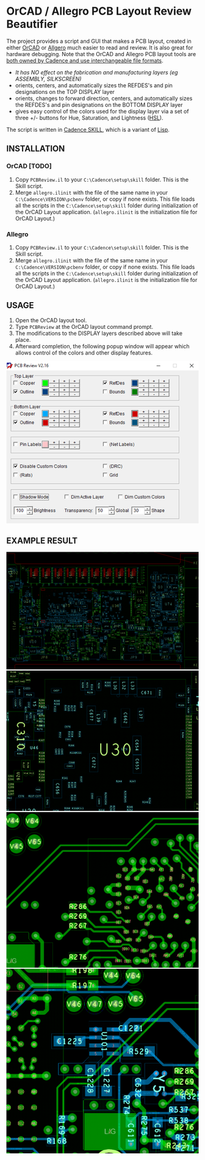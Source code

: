 # OrCAD  / Allegro PCB Layout Review Beautifier 

The project provides a script and GUI that makes a PCB layout, created in either [OrCAD](https://www.orcad.com/) or [Allgero](https://www.cadence.com/en_US/home/tools/pcb-design-and-analysis/pcb-layout/allegro-pcb-designer.html) much easier to read and review. It is also great for hardware debugging.  Note that the OrCAD and Allegro PCB layout tools are [both owned by Cadence and use interchangeable file formats](https://community.cadence.com/cadence_technology_forums/f/pcb-design/22857/orcad-vs-allegro).

* *It has NO effect on the fabrication and manufacturing layers (eg ASSEMBLY, SILKSCREEN)*
* orients, centers, and automatically sizes the REFDES's and pin designations on the TOP DISPLAY layer
* orients, changes to forward direction, centers, and automatically sizes the REFDES's and pin designations on the BOTTOM DISPLAY layer
* gives easy control of the colors used for the display layer via a set of three +/- buttons for Hue, Saturation, and Lightness ([HSL](https://en.wikipedia.org/wiki/HSL_and_HSV)).

The script is written in [Cadence SKILL](https://en.wikipedia.org/wiki/Cadence_SKILL), which is a variant of [Lisp](https://en.wikipedia.org/wiki/Lisp_(programming_language)).

## INSTALLATION 

### OrCAD [TODO]

1. Copy `PCBReview.il` to your `C:\Cadence\setup\skill` folder. This is the Skill script.
2. Merge `allegro.ilinit` with the file of the same name in your `C:\Cadence\VERSION\pcbenv` folder, or copy if none exists.  This file loads all the scripts in the `C:\Cadence\setup\skill` folder during initialization of the OrCAD Layout application.  (`allegro.ilinit` is the initialization file for OrCAD Layout.)

### Allegro

1. Copy `PCBReview.il` to your `C:\Cadence\setup\skill` folder. This is the Skill script.
2. Merge `allegro.ilinit` with the file of the same name in your `C:\Cadence\VERSION\pcbenv` folder, or copy if none exists.  This file loads all the scripts in the `C:\Cadence\setup\skill` folder during initialization of the OrCAD Layout application.  (`allegro.ilinit` is the initialization file for OrCAD Layout.)


## USAGE 

1. Open the OrCAD layout tool.
2. Type `PCBReview` at the OrCAD layout command prompt.
3. The modifications to the DISPLAY layers described above will take place.
4. Afterward completion, the following popup window will appear which allows control of the colors and other display features.

![Screen shot of popup window](screenshot.png)

## EXAMPLE RESULT

![example1 of result](example1.png)
![example2 of result](example2.png)
![example3 of result](example3.png)
![example4 of result](example4.png)


